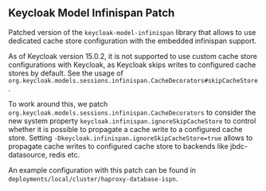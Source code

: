 Keycloak Model Infinispan Patch
----

Patched version of the `keycloak-model-infinispan` library that allows to use dedicated
cache store configuration with the embedded infinispan support.

As of Keycloak version 15.0.2, it is not supported to use custom cache store configurations with Keycloak, 
as Keycloak skips writes to configured cache stores by default. See the usage of
`org.keycloak.models.sessions.infinispan.CacheDecorators#skipCacheStore`.

To work around this, we patch `org.keycloak.models.sessions.infinispan.CacheDecorators` to consider the 
new system property `keycloak.infinispan.ignoreSkipCacheStore` to control whether it is possible to
propagate a cache write to a configured cache store. Setting `-Dkeycloak.infinispan.ignoreSkipCacheStore=true`
allows to propagate cache writes to configured cache store to backends like jbdc-datasource, redis etc.

An example configuration with this patch can be found in `deployments/local/cluster/haproxy-database-ispn`. 